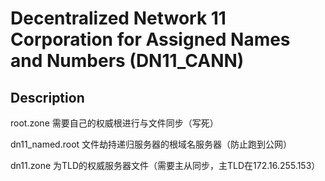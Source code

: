 # Decentralized Network 11 Corporation for Assigned Names and Numbers (DN11_CANN)

## Description
root.zone 需要自己的权威根进行与文件同步（写死）

dn11_named.root 文件劫持递归服务器的根域名服务器（防止跑到公网）

dn11.zone 为TLD的权威服务器文件（需要主从同步，主TLD在172.16.255.153）